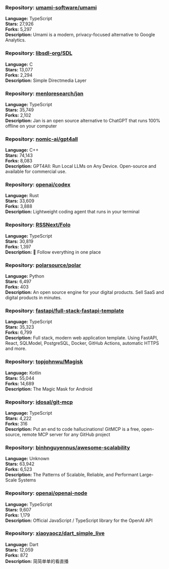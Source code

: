 ### **Repository:** [umami-software/umami](https://github.com/umami-software/umami)

**Language:** TypeScript  
**Stars:** 27,926  
**Forks:** 5,297  
**Description:** Umami is a modern, privacy-focused alternative to Google Analytics.

### **Repository:** [libsdl-org/SDL](https://github.com/libsdl-org/SDL)

**Language:** C  
**Stars:** 13,077  
**Forks:** 2,294  
**Description:** Simple Directmedia Layer

### **Repository:** [menloresearch/jan](https://github.com/menloresearch/jan)

**Language:** TypeScript  
**Stars:** 35,749  
**Forks:** 2,102  
**Description:** Jan is an open source alternative to ChatGPT that runs 100% offline on your computer

### **Repository:** [nomic-ai/gpt4all](https://github.com/nomic-ai/gpt4all)

**Language:** C++  
**Stars:** 74,143  
**Forks:** 8,083  
**Description:** GPT4All: Run Local LLMs on Any Device. Open-source and available for commercial use.

### **Repository:** [openai/codex](https://github.com/openai/codex)

**Language:** Rust  
**Stars:** 33,609  
**Forks:** 3,888  
**Description:** Lightweight coding agent that runs in your terminal

### **Repository:** [RSSNext/Folo](https://github.com/RSSNext/Folo)

**Language:** TypeScript  
**Stars:** 30,819  
**Forks:** 1,397  
**Description:** 🧡 Follow everything in one place

### **Repository:** [polarsource/polar](https://github.com/polarsource/polar)

**Language:** Python  
**Stars:** 6,497  
**Forks:** 403  
**Description:** An open source engine for your digital products. Sell SaaS and digital products in minutes.

### **Repository:** [fastapi/full-stack-fastapi-template](https://github.com/fastapi/full-stack-fastapi-template)

**Language:** TypeScript  
**Stars:** 35,323  
**Forks:** 6,799  
**Description:** Full stack, modern web application template. Using FastAPI, React, SQLModel, PostgreSQL, Docker, GitHub Actions, automatic HTTPS and more.

### **Repository:** [topjohnwu/Magisk](https://github.com/topjohnwu/Magisk)

**Language:** Kotlin  
**Stars:** 55,044  
**Forks:** 14,689  
**Description:** The Magic Mask for Android

### **Repository:** [idosal/git-mcp](https://github.com/idosal/git-mcp)

**Language:** TypeScript  
**Stars:** 4,222  
**Forks:** 316  
**Description:** Put an end to code hallucinations! GitMCP is a free, open-source, remote MCP server for any GitHub project

### **Repository:** [binhnguyennus/awesome-scalability](https://github.com/binhnguyennus/awesome-scalability)

**Language:** Unknown  
**Stars:** 63,942  
**Forks:** 6,523  
**Description:** The Patterns of Scalable, Reliable, and Performant Large-Scale Systems

### **Repository:** [openai/openai-node](https://github.com/openai/openai-node)

**Language:** TypeScript  
**Stars:** 9,607  
**Forks:** 1,179  
**Description:** Official JavaScript / TypeScript library for the OpenAI API

### **Repository:** [xiaoyaocz/dart_simple_live](https://github.com/xiaoyaocz/dart_simple_live)

**Language:** Dart  
**Stars:** 12,059  
**Forks:** 872  
**Description:** 简简单单的看直播

